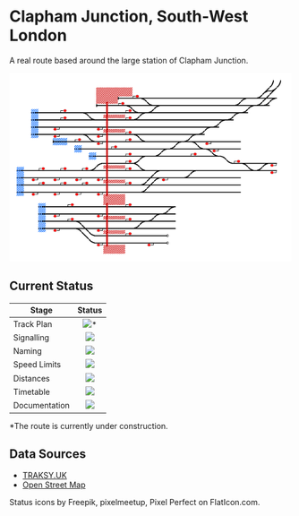 # Clapham Junction, South-West London
A real route based around the large station of Clapham Junction.

![Image of Current State of Map](Images/ClaphamJunction.bmp)

## Current Status

| Stage         | Status        |
| ------------- |:-------------:|
| Track Plan     | <img src="https://image.flaticon.com/icons/svg/1828/1828833.svg" height="24">* |
| Signalling      | <img src="https://image.flaticon.com/icons/svg/390/390914.svg" height="24">      |
| Naming | <img src="https://image.flaticon.com/icons/svg/390/390914.svg" height="24">      |
| Speed Limits | <img src="https://image.flaticon.com/icons/svg/390/390914.svg" height="24"> |
| Distances | <img src="https://image.flaticon.com/icons/svg/390/390914.svg" height="24"> |
| Timetable | <img src="https://image.flaticon.com/icons/svg/390/390914.svg" height="24"> |
| Documentation | <img src="https://image.flaticon.com/icons/svg/390/390914.svg" height="24"> |

*The route is currently under construction.

## Data Sources

- [TRAKSY.UK](https://traksy.uk/live/M+55+CLPHMJN+11)
- [Open Street Map](https://www.openstreetmap.org/#map=15/51.4692/-0.1596)

Status icons by Freepik, pixelmeetup, Pixel Perfect on FlatIcon.com.
